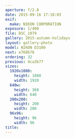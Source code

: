 ```yaml
---
aperture: f/2.8
date: 2015-09-16 17:18:03
exif:
  make: NIKON CORPORATION
exposure: 1/400
file: DSC_1079
gallery: 2015-autumn-holidays
layout: gallery-photo
model: NIKON D3100
next: e768b76
ordering: 32
previous: 4ca3b77
sizes:
  1920x1080:
    height: 1080
    width: 1920
  640w:
    height: 360
    width: 640
  200x200:
    height: 200
    width: 200
  96x96:
    height: 96
    width: 96
title: 
---
```

